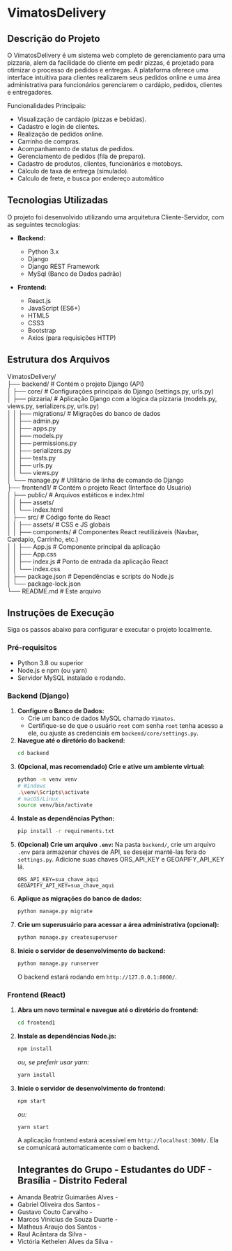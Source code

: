 # VimatosDelivery

## Descrição do Projeto

O VimatosDelivery é um sistema web completo de gerenciamento para uma pizzaria, alem da facilidade do cliente em pedir pizzas, é projetado para otimizar o processo de pedidos e entregas. A plataforma oferece uma interface intuitiva para clientes realizarem seus pedidos online e uma área administrativa para funcionários gerenciarem o cardápio, pedidos, clientes e entregadores.

Funcionalidades Principais:
* Visualização de cardápio (pizzas e bebidas).
* Cadastro e login de clientes.
* Realização de pedidos online.
* Carrinho de compras.
* Acompanhamento de status de pedidos.
* Gerenciamento de pedidos (fila de preparo).
* Cadastro de produtos, clientes, funcionários e motoboys.
* Cálculo de taxa de entrega (simulado).
* Calculo de frete, e busca por endereço automático

## Tecnologias Utilizadas

O projeto foi desenvolvido utilizando uma arquitetura Cliente-Servidor, com as seguintes tecnologias:

* **Backend:**
    * Python 3.x
    * Django
    * Django REST Framework
    * MySql (Banco de Dados padrão)

* **Frontend:**
    * React.js
    * JavaScript (ES6+)
    * HTML5
    * CSS3
    * Bootstrap
    * Axios (para requisições HTTP)

## Estrutura dos Arquivos

VimatosDelivery/<br>
├── backend/                  # Contém o projeto Django (API)<br>
│   ├── core/                 # Configurações principais do Django (settings.py, urls.py)<br>
│   ├── pizzaria/             # Aplicação Django com a lógica da pizzaria (models.py, views.py, serializers.py, urls.py)<br>
│   │   ├── migrations/       # Migrações do banco de dados<br>
│   │   ├── admin.py<br>
│   │   ├── apps.py<br>
│   │   ├── models.py<br>
│   │   ├── permissions.py<br>
│   │   ├── serializers.py<br>
│   │   ├── tests.py<br>
│   │   ├── urls.py<br>
│   │   └── views.py<br>
│   └── manage.py             # Utilitário de linha de comando do Django<br>
├── frontend1/                # Contém o projeto React (Interface do Usuário)<br>
│   ├── public/               # Arquivos estáticos e index.html<br>
│   │   ├── assets/<br>
│   │   └── index.html<br>
│   ├── src/                  # Código fonte do React<br>
│   │   ├── assets/           # CSS e JS globais<br>
│   │   ├── components/       # Componentes React reutilizáveis (Navbar, Cardapio, Carrinho, etc.)<br>
│   │   ├── App.js            # Componente principal da aplicação<br>
│   │   ├── App.css<br>
│   │   ├── index.js          # Ponto de entrada da aplicação React<br>
│   │   └── index.css<br>
│   ├── package.json          # Dependências e scripts do Node.js<br>
│   └── package-lock.json<br>
└── README.md                 # Este arquivo<br>

## Instruções de Execução

Siga os passos abaixo para configurar e executar o projeto localmente.

### Pré-requisitos

* Python 3.8 ou superior
* Node.js e npm (ou yarn)
* Servidor MySQL instalado e rodando.

### Backend (Django)

1.  **Configure o Banco de Dados:**
    * Crie um banco de dados MySQL chamado `Vimatos`.
    * Certifique-se de que o usuário `root` com senha `root` tenha acesso a ele, ou ajuste as credenciais em `backend/core/settings.py`.
2.  **Navegue até o diretório do backend:**
    ```bash
    cd backend
    ```
3.  **(Opcional, mas recomendado) Crie e ative um ambiente virtual:**
    ```bash
    python -m venv venv
    # Windows
    .\venv\Scripts\activate
    # macOS/Linux
    source venv/bin/activate
    ```
4.  **Instale as dependências Python:**
    ```bash
    pip install -r requirements.txt
    ```
5.  **(Opcional) Crie um arquivo `.env`:** Na pasta `backend/`, crie um arquivo `.env` para armazenar chaves de API, se desejar mantê-las fora do `settings.py`. Adicione suas chaves ORS\_API\_KEY e GEOAPIFY\_API\_KEY lá.
    ```env
    ORS_API_KEY=sua_chave_aqui
    GEOAPIFY_API_KEY=sua_chave_aqui
    ```
6.  **Aplique as migrações do banco de dados:**
    ```bash
    python manage.py migrate
    ```
7.  **Crie um superusuário para acessar a área administrativa (opcional):**
    ```bash
    python manage.py createsuperuser
    ```
8.  **Inicie o servidor de desenvolvimento do backend:**
    ```bash
    python manage.py runserver
    ```
    O backend estará rodando em `http://127.0.0.1:8000/`.

### Frontend (React)

1.  **Abra um novo terminal e navegue até o diretório do frontend:**
    ```bash
    cd frontend1
    ```
2.  **Instale as dependências Node.js:**
    ```bash
    npm install
    ```
    *ou, se preferir usar yarn:*
    ```bash
    yarn install
    ```
3.  **Inicie o servidor de desenvolvimento do frontend:**
    ```bash
    npm start
    ```
    *ou:*
    ```bash
    yarn start
    ```
    A aplicação frontend estará acessível em `http://localhost:3000/`. Ela se comunicará automaticamente com o backend.

    ## Integrantes do Grupo - Estudantes do UDF - Brasília - Distrito Federal

* Amanda Beatriz Guimarães Alves - 
* Gabriel Oliveira dos Santos - 
* Gustavo Couto Carvalho - 
* Marcos Vinícius de Souza Duarte - 
* Matheus Araujo dos Santos - 
* Raul Acântara da Silva - 
* Victória Kethelen Alves da Silva - 

